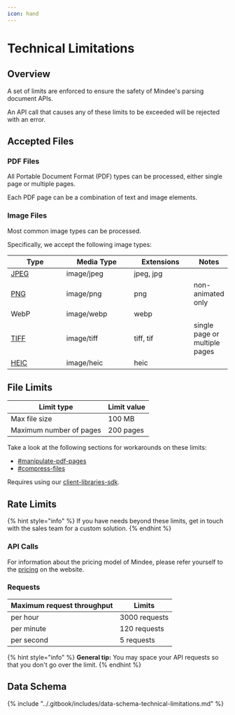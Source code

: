 ```yaml
---
icon: hand
---
```


# Technical Limitations

## Overview

A set of limits are enforced to ensure the safety of Mindee's parsing document APIs.

An API call that causes any of these limits to be exceeded will be rejected with an error.

## Accepted Files

### PDF Files

All Portable Document Format (PDF) types can be processed, either single page or multiple pages.

Each PDF page can be a combination of text and image elements.

### Image Files

Most common image types can be processed.

Specifically, we accept the following image types:

<table><thead><tr><th width="140">Type</th><th width="158.5">Media Type</th><th width="135.5">Extensions</th><th>Notes</th></tr></thead><tbody><tr><td> <a data-footnote-ref href="#user-content-fn-1">JPEG</a></td><td>image/jpeg</td><td>jpeg, jpg</td><td></td></tr><tr><td><a data-footnote-ref href="#user-content-fn-2">PNG</a></td><td>image/png</td><td>png</td><td>non-animated only</td></tr><tr><td>WebP</td><td>image/webp</td><td>webp</td><td></td></tr><tr><td> <a data-footnote-ref href="#user-content-fn-3">TIFF</a></td><td>image/tiff</td><td>tiff, tif</td><td>single page or multiple pages</td></tr><tr><td> <a data-footnote-ref href="#user-content-fn-4">HEIC</a></td><td>image/heic</td><td>heic</td><td></td></tr></tbody></table>

## File Limits

| Limit type              | Limit value |
| ----------------------- | ----------- |
| Max file size           | 100 MB      |
| Maximum number of pages | 200 pages   |

Take a look at the following sections for workarounds on these limits:

* [#manipulate-pdf-pages](client-libraries-sdk/load-and-adjust-a-file.md#manipulate-pdf-pages "mention")
* [#compress-files](client-libraries-sdk/load-and-adjust-a-file.md#compress-files "mention")

Requires using our [client-libraries-sdk](client-libraries-sdk/ "mention").

## Rate Limits

{% hint style="info" %}
If you have needs beyond these limits, get in touch with the sales team for a custom solution.
{% endhint %}

### API Calls

For information about the pricing model of Mindee, please refer yourself to the [pricing](https://mindee.com/pricing) on the website.

### Requests

| Maximum request throughput | Limits        |
| -------------------------- | ------------- |
| per hour                   | 3000 requests |
| per minute                 | 120 requests  |
| per second                 | 5 requests    |

{% hint style="info" %}
**General tip:** You may space your API requests so that you don't go over the limit.
{% endhint %}

## Data Schema

{% include "../.gitbook/includes/data-schema-technical-limitations.md" %}

[^1]: Joint Photographic Experts Group

[^2]: Portable Network Graphics

[^3]: Tag Image File Format

[^4]: High-Efficiency Image Container
